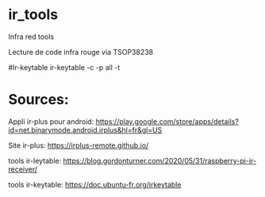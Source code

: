 # ir_tools
Infra red tools

Lecture de code infra rouge via TSOP38238

#Ir-keytable
ir-keytable -c -p all -t


# Sources:
Appli ir-plus pour android: https://play.google.com/store/apps/details?id=net.binarymode.android.irplus&hl=fr&gl=US

Site ir-plus: https://irplus-remote.github.io/

tools ir-leytable: https://blog.gordonturner.com/2020/05/31/raspberry-pi-ir-receiver/

tools ir-keytable: https://doc.ubuntu-fr.org/irkeytable

